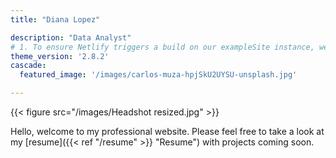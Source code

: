```yaml
---
title: "Diana Lopez"

description: "Data Analyst"
# 1. To ensure Netlify triggers a build on our exampleSite instance, we need to change a file in the exampleSite directory.
theme_version: '2.8.2'
cascade:
  featured_image: '/images/carlos-muza-hpjSkU2UYSU-unsplash.jpg'

---
```


{{< figure src="/images/Headshot resized.jpg" >}}

Hello, welcome to my professional website. Please feel free to take a look at my [resume]({{< ref "/resume" >}} "Resume") with projects coming soon.

